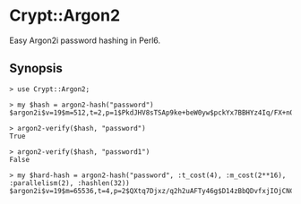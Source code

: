 # Crypt::Argon2
Easy Argon2i password hashing in Perl6.

## Synopsis
```
> use Crypt::Argon2;

> my $hash = argon2-hash("password")
$argon2i$v=19$m=512,t=2,p=1$PkdJHV8sTSAp9ke+beW0yw$pckYx7BBHYz4Iq/FX+nQCA

> argon2-verify($hash, "password")
True

> argon2-verify($hash, "password1")
False

> my $hard-hash = argon2-hash("password", :t_cost(4), :m_cost(2**16), :parallelism(2), :hashlen(32))
$argon2i$v=19$m=65536,t=4,p=2$QXtq7Djxz/q2h2uAFTy46g$D14zBbQDvfxjIOjCNCM0CsymTb5lns04CoOIMQUJYcs
```
